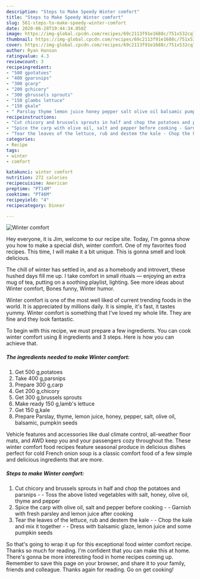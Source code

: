 ```yaml
---
description: "Steps to Make Speedy Winter comfort"
title: "Steps to Make Speedy Winter comfort"
slug: 561-steps-to-make-speedy-winter-comfort
date: 2020-06-28T19:44:34.050Z
image: https://img-global.cpcdn.com/recipes/69c2113f91e1688c/751x532cq70/winter-comfort-recipe-main-photo.jpg
thumbnail: https://img-global.cpcdn.com/recipes/69c2113f91e1688c/751x532cq70/winter-comfort-recipe-main-photo.jpg
cover: https://img-global.cpcdn.com/recipes/69c2113f91e1688c/751x532cq70/winter-comfort-recipe-main-photo.jpg
author: Ryan Hanson
ratingvalue: 4.3
reviewcount: 3
recipeingredient:
- "500 gpotatoes"
- "400 gparsnips"
- "300 gcarp"
- "200 gchicory"
- "300 gbrussels sprouts"
- "150 glambs lettuce"
- "150 gkale"
- " Parslay thyme lemon juice honey pepper salt olive oil balsamic pumpkin seeds"
recipeinstructions:
- "Cut chicory and brussels sprouts in half and chop the potatoes and parsnips - Toss the above listed vegetables with salt, honey, olive oil, thyme and pepper"
- "Spice the carp with olive oil, salt and pepper before cooking - Garnish with fresh parsley and lemon juice after cooking"
- "Tear the leaves of the lettuce, rub and destem the kale - Chop the kale and mix it together - Dress with balsamic glaze, lemon juice and some pumpkin seeds"
categories:
- Recipe
tags:
- winter
- comfort

katakunci: winter comfort 
nutrition: 272 calories
recipecuisine: American
preptime: "PT14M"
cooktime: "PT46M"
recipeyield: "4"
recipecategory: Dinner

---
```



![Winter comfort](https://img-global.cpcdn.com/recipes/69c2113f91e1688c/751x532cq70/winter-comfort-recipe-main-photo.jpg)

Hey everyone, it is Jim, welcome to our recipe site. Today, I'm gonna show you how to make a special dish, winter comfort. One of my favorites food recipes. This time, I will make it a bit unique. This is gonna smell and look delicious.

The chill of winter has settled in, and as a homebody and introvert, these hushed days fill me up. I take comfort in small rituals — enjoying an extra mug of tea, putting on a soothing playlist, lighting. See more ideas about Winter comfort, Bones funny, Winter humor.

Winter comfort is one of the most well liked of current trending foods in the world. It is appreciated by millions daily. It is simple, it's fast, it tastes yummy. Winter comfort is something that I've loved my whole life. They are fine and they look fantastic.


To begin with this recipe, we must prepare a few ingredients. You can cook winter comfort using 8 ingredients and 3 steps. Here is how you can achieve that.

<!--inarticleads1-->

##### The ingredients needed to make Winter comfort:

1. Get 500 g,potatoes
1. Take 400 g,parsnips
1. Prepare 300 g,carp
1. Get 200 g,chicory
1. Get 300 g,brussels sprouts
1. Make ready 150 g,lamb&#39;s lettuce
1. Get 150 g,kale
1. Prepare  Parslay, thyme, lemon juice, honey, pepper, salt, olive oil, balsamic, pumpkin seeds


Vehicle features and accessories like dual climate control, all-weather floor mats, and AWD keep you and your passengers cozy throughout the. These winter comfort food recipes feature seasonal produce in delicious dishes perfect for cold French onion soup is a classic comfort food of a few simple and delicious ingredients that are more. 

<!--inarticleads2-->

##### Steps to make Winter comfort:

1. Cut chicory and brussels sprouts in half and chop the potatoes and parsnips - - Toss the above listed vegetables with salt, honey, olive oil, thyme and pepper
1. Spice the carp with olive oil, salt and pepper before cooking - - Garnish with fresh parsley and lemon juice after cooking
1. Tear the leaves of the lettuce, rub and destem the kale - - Chop the kale and mix it together - - Dress with balsamic glaze, lemon juice and some pumpkin seeds




So that's going to wrap it up for this exceptional food winter comfort recipe. Thanks so much for reading. I'm confident that you can make this at home. There's gonna be more interesting food in home recipes coming up. Remember to save this page on your browser, and share it to your family, friends and colleague. Thanks again for reading. Go on get cooking!
